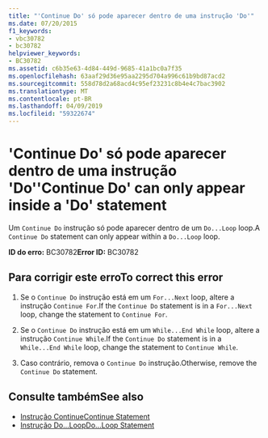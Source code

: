 ```yaml
---
title: "'Continue Do' só pode aparecer dentro de uma instrução 'Do'"
ms.date: 07/20/2015
f1_keywords:
- vbc30782
- bc30782
helpviewer_keywords:
- BC30782
ms.assetid: c6b35e63-4d84-449d-9685-41a1bc0a7f35
ms.openlocfilehash: 63aaf29d36e95aa2295d704a996c61b9bd87acd2
ms.sourcegitcommit: 558d78d2a68acd4c95ef23231c8b4e4c7bac3902
ms.translationtype: MT
ms.contentlocale: pt-BR
ms.lasthandoff: 04/09/2019
ms.locfileid: "59322674"
---
```

# <a name="continue-do-can-only-appear-inside-a-do-statement"></a><span data-ttu-id="65d8b-102">'Continue Do' só pode aparecer dentro de uma instrução 'Do'</span><span class="sxs-lookup"><span data-stu-id="65d8b-102">'Continue Do' can only appear inside a 'Do' statement</span></span>
<span data-ttu-id="65d8b-103">Um `Continue Do` instrução só pode aparecer dentro de um `Do...Loop` loop.</span><span class="sxs-lookup"><span data-stu-id="65d8b-103">A `Continue Do` statement can only appear within a `Do...Loop` loop.</span></span>  
  
 <span data-ttu-id="65d8b-104">**ID do erro:** BC30782</span><span class="sxs-lookup"><span data-stu-id="65d8b-104">**Error ID:** BC30782</span></span>  
  
## <a name="to-correct-this-error"></a><span data-ttu-id="65d8b-105">Para corrigir este erro</span><span class="sxs-lookup"><span data-stu-id="65d8b-105">To correct this error</span></span>  
  
1. <span data-ttu-id="65d8b-106">Se o `Continue Do` instrução está em um `For...Next` loop, altere a instrução `Continue For`.</span><span class="sxs-lookup"><span data-stu-id="65d8b-106">If the `Continue Do` statement is in a `For...Next` loop, change the statement to `Continue For`.</span></span>  
  
2. <span data-ttu-id="65d8b-107">Se o `Continue Do` instrução está em um `While...End While` loop, altere a instrução `Continue While`.</span><span class="sxs-lookup"><span data-stu-id="65d8b-107">If the `Continue Do` statement is in a `While...End While` loop, change the statement to `Continue While`.</span></span>  
  
3. <span data-ttu-id="65d8b-108">Caso contrário, remova o `Continue Do` instrução.</span><span class="sxs-lookup"><span data-stu-id="65d8b-108">Otherwise, remove the `Continue Do` statement.</span></span>  
  
## <a name="see-also"></a><span data-ttu-id="65d8b-109">Consulte também</span><span class="sxs-lookup"><span data-stu-id="65d8b-109">See also</span></span>

- [<span data-ttu-id="65d8b-110">Instrução Continue</span><span class="sxs-lookup"><span data-stu-id="65d8b-110">Continue Statement</span></span>](../../visual-basic/language-reference/statements/continue-statement.md)
- [<span data-ttu-id="65d8b-111">Instrução Do...Loop</span><span class="sxs-lookup"><span data-stu-id="65d8b-111">Do...Loop Statement</span></span>](../../visual-basic/language-reference/statements/do-loop-statement.md)
